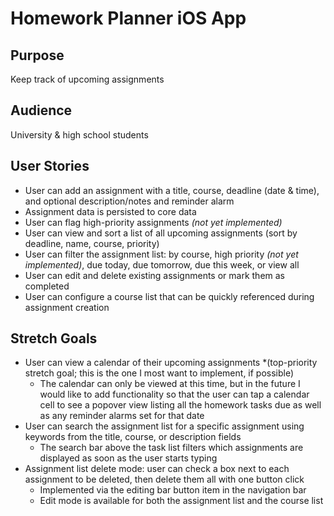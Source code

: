 #  Homework Planner iOS App
## Purpose
Keep track of upcoming assignments

## Audience
University & high school students

## User Stories
* User can add an assignment with a title, course, deadline (date & time), and optional description/notes and reminder alarm
* Assignment data is persisted to core data
* User can flag high-priority assignments *(not yet implemented)*
* User can view and sort a list of all upcoming assignments (sort by deadline, name, course, priority)
* User can filter the assignment list: by course, high priority *(not yet implemented)*, due today, due tomorrow, due this week, or view all
* User can edit and delete existing assignments or mark them as completed
* User can configure a course list that can be quickly referenced during assignment creation

## Stretch Goals
* User can view a calendar of their upcoming assignments *(top-priority stretch goal; this is the one I most want to implement, if possible)
  * The calendar can only be viewed at this time, but in the future I would like to add functionality so that the user can tap a calendar cell to see a popover view listing all the homework tasks due as well as any reminder alarms set for that date
* User can search the assignment list for a specific assignment using keywords from the title, course, or description fields
  * The search bar above the task list filters which assignments are displayed as soon as the user starts typing
* Assignment list delete mode: user can check a box next to each assignment to be deleted, then delete them all with one button click
  * Implemented via the editing bar button item in the navigation bar
  * Edit mode is available for both the assignment list and the course list
